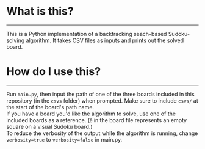 # What is this?
___

This is a Python implementation of a backtracking seach-based Sudoku-solving algorithm. It takes CSV files as inputs and prints out the solved board.

# How do I use this?
___

Run `main.py`, then input the path of one of the three boards included in this repository (in the `csvs` folder) when prompted. Make sure to include `csvs/` at the start of the board's path name.\
If you have a board you'd like the algorithm to solve, use one of the included boards as a reference. (`0` in the board file represents an empty square on a visual Sudoku board.)\
To reduce the verbosity of the output while the algorithm is running, change `verbosity=true` to `verbosity=false` in main.py.
